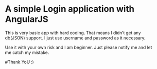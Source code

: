 # A simple Login application with AngularJS

This is very basic app with hard coding. That means I didn't get any db(JSON) support. I just use username and password as it necessary.

Use it with your own risk and I am beginner. Just please notify me and let me catch my mistake.

#Thank YoU :) 
